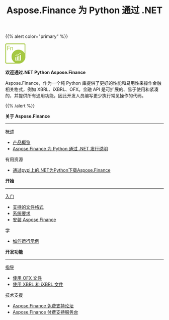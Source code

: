 ﻿---
title: Aspose.Finance 为 Python 通过 .NET
linktitle: Aspose.Finance 为 Python 通过 .NET
keywords: finance,xbrl,ixbrl,ofx,python
description: 它提供了更好的性能和易用性来操作财务相关格式，例如 XBRL、iXBRL、OFX 使用 Python
type: docs
weight: 10
url: /zh/python-net/
is_root: true
aliases:
  - /python-net/working-with-aspose-finance/
---
{{% alert color="primary" %}}

<img src="home_1.png" style="width:64px;height:64px;" alt="Aspose.Finance for Python via .NET Product Logo" />

**欢迎通过.NET Python Aspose.Finance**

Aspose.Finance，作为一个纯 Python 库提供了更好的性能和易用性来操作金融相关格式，例如 XBRL、iXBRL、OFX。金融 API 是可扩展的、易于使用和紧凑的，并提供所有通用功能，因此开发人员编写更少执行常见操作的代码。

{{% /alert %}}

<div class="row">
	<div class="col-md-4">
		<p><b>关于 Aspose.Finance</b></p>
			<hr><p>概述</p></hr>
			<ul>
				<li><a href="/finance/zh/python-net/product-overview/">产品概览</a></li>
			  <li><a href="https://releases.aspose.com/zh/finance/python-net/release-notes/">Aspose.Finance 为 Python 通过 .NET 发行说明</a></li>
			</ul>            
	        <p>有用资源</p>
			<ul>
				<li><a href="https://pypi.org/project/aspose-finance/">通过pypi上的.NET为Python下载Aspose.Finance</a></li>
			</ul>
	</div>
	<div class="col-md-4">
		<p><b>开始</b></p>
			<hr><p><a href="/finance/zh/python-net/getting-started/">入门</a></p></hr>
			<ul>
				<li><a href="/finance/zh/python-net/supported-file-formats/">支持的文件格式</a></li>
				<li><a href="/finance/zh/python-net/system-requirements/">系统要求</a></li>
				<li><a href="/finance/zh/python-net/installation/">安装 Aspose Finance</a></li>
			</ul>
			<p>学</p>
			<ul>
				<li><a href="/finance/zh/python-net/how-to-run-the-examples/">如何运行示例</a></li>
			</ul>
	</div>
	<div class="col-md-4">
		<p><b>开发功能</b></p>
			<hr><p><a href="/finance/zh/python-net/developer-guide/">指导</a></p></hr>
			<ul>
				<li><a href="/finance/zh/python-net/working-with-ofx-files/">使用 OFX 文件</a></li>
				<li><a href="/finance/zh/python-net/working-with-xbrl-and-ixbrl-files/">使用 XBRL 和 iXBRL 文件</a></li>
			</ul>
			<p>技术支援</p>
			<ul>
				<li><a href="https://forum.aspose.com/c/finance/43">Aspose.Finance 免费支持论坛</a></li>
				<li><a href="https://helpdesk.aspose.com/">Aspose.Finance 付费支持服务台</a></li>
			</ul>
	</div>
</div>

